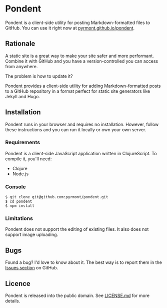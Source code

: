 # Pondent

Pondent is a client-side utility for posting Markdown-formatted files to GitHub.
You can use it right now at [pyrmont.github.io/pondent][app].

[app]: https://pyrmont.github.io/pondent/

## Rationale

A static site is a great way to make your site safer and more performant.
Combine it with GitHub and you have a version-controlled you can access from
anywhere.

The problem is how to update it?

Pondent provides a client-side utility for adding Markdown-formatted posts to a
GitHub repository in a format perfect for static site generators like Jekyll and
Hugo.

## Installation

Pondent runs in your browser and requires no installation. However, follow these
instructions and you can run it locally or own your own server.

### Requirements

Pondent is a client-side JavaScript application written in ClojureScript. To
compile it, you'll need:

- Clojure
- Node.js

### Console

```console
$ git clone git@github.com:pyrmont/pondent.git
$ cd pondent
$ npm install
```

### Limitations

Pondent does not support the editing of existing files. It also does not support
image uploading.

## Bugs

Found a bug? I'd love to know about it. The best way is to report them in the
[Issues section][ghi] on GitHub.

[ghi]: https://github.com/pyrmont/pondent/issues

## Licence

Pondent is released into the public domain. See [LICENSE.md][lc] for more details.

[lc]: https://github.com/pyrmont/pondent/blob/master/LICENSE.md

